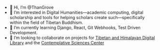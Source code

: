 - 👋  Hi, I’m @ThanGrove
- 👀  I’m interested in Digital Humanities—academic computing, digital scholarship and tools for helping scholars create such—specifically 
within the field of Tibetan Buddhism.
- 🌱  I’m currently learning Django, React, Git Webhooks, Test Driven Development.
- 💞️  I’m looking to collaborate on projects for [Tibetan and Himalayan Digital Library](https://www.thlib.org) 
and the [Contemplative Sciences Center](https://csc.virginia.edu)

<!---

- 📫 How to reach me ...

ThanGrove/ThanGrove is a ✨ special ✨ repository because its `README.md` (this file) appears on your GitHub profile.
You can click the Preview link to take a look at your changes.
--->
